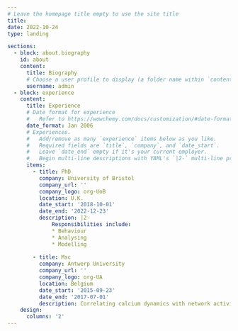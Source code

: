 ```yaml
---
# Leave the homepage title empty to use the site title
title:
date: 2022-10-24
type: landing

sections:
  - block: about.biography
    id: about
    content:
      title: Biography
      # Choose a user profile to display (a folder name within `content/authors/`)
      username: admin
  - block: experience
    content:
      title: Experience
      # Date format for experience
      #   Refer to https://wowchemy.com/docs/customization/#date-format
      date_format: Jan 2006
      # Experiences.
      #   Add/remove as many `experience` items below as you like.
      #   Required fields are `title`, `company`, and `date_start`.
      #   Leave `date_end` empty if it's your current employer.
      #   Begin multi-line descriptions with YAML's `|2-` multi-line prefix.
      items:
        - title: PhD
          company: University of Bristol
          company_url: ''
          company_logo: org-UoB
          location: U.K.
          date_start: '2018-10-01'
          date_end: '2022-12-23'
          description: |2-
              Responsibilities include:
              * Behaviour
              * Analysing
              * Modelling
             
        - title: Msc
          company: Antwerp University 
          company_url: ''
          company_logo: org-UA
          location: Belgium
          date_start: '2015-09-23'
          date_end: '2017-07-01'
          description: Correlating calcium dynamics with network activity in an in vitro model of a cortical microcircuitry.
    design:
      columns: '2'
---
```

